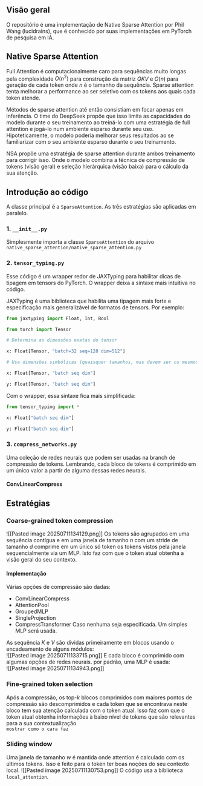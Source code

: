 ## Visão geral
O repositório é uma implementação de Native Sparse Attention por Phil Wang (lucidrains), que é conhecido por suas implementações em PyTorch de pesquisa em IA. 
## Native Sparse Attention
Full Attention é computacionalmente caro para sequências muito longas pela complexidade $O(n^2)$ para construção da matriz $QKV$ e $O(n)$ para geração de cada token onde $n$ é o tamanho da sequência. Sparse attention tenta melhorar a performance ao ser seletivo com os tokens aos quais cada token atende.

Métodos de sparse attention até então consistiam em focar apenas em inferência. O time do DeepSeek propõe que isso limita as capacidades do modelo durante o seu treinamento ao treiná-lo com uma estratégia de full attention e jogá-lo num ambiente esparso durante seu uso. Hipoteticamente, o modelo poderia melhorar seus resultados ao se familiarizar com o seu ambiente esparso durante o seu treinamento.  

NSA propõe uma estratégia de sparse attention durante ambos treinamento para corrigir isso. Onde o modelo combina a técnica de compressão de tokens (visão geral) e seleção hierárquica (visão baixa) para o cálculo da sua atenção. 
## Introdução ao código
A classe principal é a `SparseAttention`. As três estratégias são aplicadas em paralelo.
### 1. `__init__.py` 
Simplesmente importa a classe `SparseAttention` do arquivo `native_sparse_attention/native_sparse_attention.py`
### 2. `tensor_typing.py`
Esse código é um wrapper redor de JAXTyping para habilitar dicas de tipagem em tensors do PyTorch. O wrapper deixa a sintaxe mais intuitiva no código. 

JAXTyping é uma biblioteca que habilita uma tipagem mais forte e especificação mais generalizável de formatos de tensors. Por exemplo:
```python
from jaxtyping import Float, Int, Bool

from torch import Tensor

# Determina as dimensões exatas do tensor

x: Float[Tensor, "batch=32 seq=128 dim=512"]

# Usa dimensões simbólicas (quaisquer tamanhos, mas devem ser os mesmos)

x: Float[Tensor, "batch seq dim"]

y: Float[Tensor, "batch seq dim"]
```

Com o wrapper, essa sintaxe fica mais simplificada:
```python
from tensor_typing import *

x: Float["batch seq dim"]

y: Float["batch seq dim"]
```
### 3. `compress_networks.py`
Uma coleção de redes neurais que podem ser usadas na branch de compressão de tokens. 
Lembrando, cada bloco de tokens é comprimido em um único valor a partir de alguma dessas redes neurais.
#### ConvLinearCompress

## Estratégias 
### Coarse-grained token compression
![[Pasted image 20250711134129.png]]
Os tokens são agrupados em uma sequência contígua e em uma janela de tamanho $n$ com um stride de tamanho $d$ comprime em um único só token os tokens vistos pela janela sequencialmente via um MLP. Isto faz com que o token atual obtenha a visão geral do seu contexto.
#### Implementação
Várias opções de compressão são dadas:
- ConvLinearCompress
- AttentionPool
- GroupedMLP
- SingleProjection
- CompressTransformer
Caso nenhuma seja especificada. Um simples MLP será usada. 

As sequência $K$ e $V$ são dividas primeiramente em blocos usando o encadeamento de alguns módulos:  
![[Pasted image 20250711133715.png]]
E cada bloco é comprimido com algumas opções de redes neurais. por padrão, uma MLP é usada:  
![[Pasted image 20250711134943.png]]
### Fine-grained token selection
Após a compressão, os top-$k$ blocos comprimidos com maiores pontos de compressão são descomprimidos e cada token que se encontrava neste bloco tem sua atenção calculada com o token atual. Isso faz com que o token atual obtenha informações à baixo nível de tokens que são relevantes para a sua contextualização  
```mostrar como o cara faz```
### Sliding window
Uma janela de tamanho $w$ é mantida onde attention é calculado com os últimos tokens. Isso é feito para o token ter boas noções do seu contexto local.
![[Pasted image 20250711130753.png]]
O código usa a biblioteca `local_attention`.  
